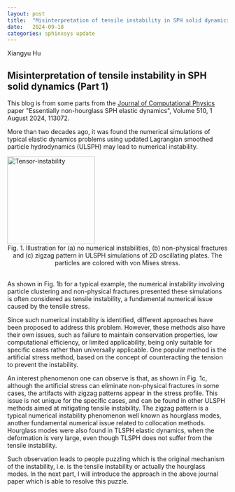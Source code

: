 ```yaml
---
layout: post
title:  "Misinterpretation of tensile instability in SPH solid dynamics"
date:   2024-09-18
categories: sphinxsys update
---
```

Xiangyu Hu

## Misinterpretation of tensile instability in SPH solid dynamics (Part 1)

This blog is from some parts from the [Journal of Computational Physics](https://doi.org/10.1016/j.jcp.2024.113072) paper "Essentially non-hourglass SPH elastic dynamics", Volume 510, 1 August 2024, 113072.

More than two decades ago, it was found the numerical simulations of typical elastic dynamics problems using updated Lagrangian smoothed particle hydrodynamics (ULSPH) may lead to numerical instability.

<img src="/SPHinXsys/assets/img/tensor-instability.jpg" alt="Tensor-instability" width="200"/>
<center>Fig. 1. Illustration for (a) no numerical instabilities, (b) non-physical fractures and (c) zigzag pattern in ULSPH simulations of 2D oscillating plates. The particles are colored with von Mises stress.</center>

<br clear="left"/>

As shown in Fig. 1b for a typical example, the numerical instability involving particle clustering and non-physical fractures presented these simulations is often considered as tensile instability, a fundamental numerical issue caused by the tensile stress.

Since such numerical instability is identified, different approaches have been proposed to address this problem. However, these methods also have their own issues, such as failure to maintain conservation properties, low computational efficiency, or limited applicability, being only suitable for specific cases rather than universally applicable. One popular method is the artificial stress method, based on the concept of counteracting the tension to prevent the instability.

An interest phenomenon one can observe is that, as shown in Fig. 1c, although the artificial stress can eliminate non-physical fractures in some cases, the artifacts with zigzag patterns appear in the stress profile. This issue is not unique for the specific cases, and can be found in other ULSPH methods aimed at mitigating tensile instability. The zigzag pattern is a typical numerical instability phenomenon well known as hourglass modes, another fundamental numerical issue related to collocation methods. Hourglass modes were also found in TLSPH elastic dynamics, when the deformation is very large, even though TLSPH does not suffer from the tensile instability.

Such observation leads to people puzzling which is the original mechanism of the instability, i.e. is the tensile instability or actually the hourglass modes. In the next part, I will introduce the approach in the above journal paper which is able to resolve this puzzle.
